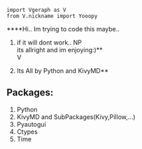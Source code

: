 `import Vgeraph as V`   
`from V.nickname import Yooopy`

****Hi.. Im trying to code this maybe..     
1. if it will dont work.. NP   
its allright and im enjoying:)**  
    V   
    
    
2. Its All by Python and KivyMD**    
    
## Packages: 
1. Python
2. KivyMD and SubPackages(Kivy,Pillow,...)
3. Pyautogui
4. Ctypes
5. Time
